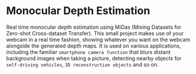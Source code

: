# Monocular Depth Estimation

Real time monocular depth estimation using MiDas (Mixing Datasets for Zero-shot Cross-dataset Transfer). 
This small project makes use of your webcam in a real time fashion, showing whatever you want on the webcam alongside the generated depth maps. 
It is used on various applications, including the familiar `smartphone camera function` that blurs distant background images when taking a picture, 
detecting nearby objects for `self-driving vehicles`, `3D reconstruction objects` and so on.
